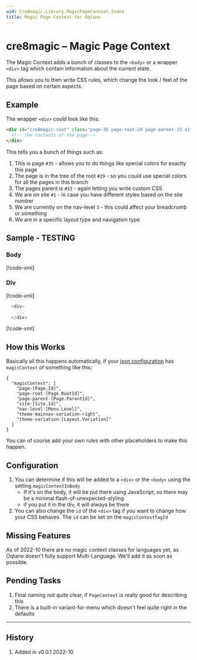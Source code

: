 ```yaml
---
uid: Cre8magic.Library.MagicPageContext.Index
title: Magic Page Context for Oqtane
---
```


# cre8magic – Magic Page Context

The Magic Context adds a bunch of classes to the `<body>` or a wrapper `<div>` tag
which contain information about the current state.

This allows you to then write CSS rules, which change the look / feel of the page based on certain aspects.

## Example

The wrapper `<div>` could look like this:

```html
<div id="cre8magic-root" class="page-35 page-root-29 page-parent-33 site-1 nav-level-3 theme-mainnav-variation-right theme-variation-centered">
  <!-- the contents of the page-->
</div>
```

This tells you a bunch of things such as:

1. This is page `#35` - allows you to do things like special colors for exactly this page
1. The page is in the tree of the root `#29` - so you could use special colors for all the pages in this branch
1. The pages parent is `#33` - again letting you write custom CSS
1. We are on site `#1` - in case you have different styles based on the site number
1. We are currently on the nav-level `3` - this could affect your breadcrumb or something
1. We are in a specific layout type and navigation type

## Sample - TESTING

### Body

[!code-xml[](../../../../ToSic.Theme.Cre8magic.StandaloneDemos/Client/ThemesWithOqtaneBaseClass/OqtaneBasePageContextBody.razor#CodeSnippetForDocs)]

### Div

[!code-xml[](../../../../ToSic.Theme.Cre8magic.StandaloneDemos/Client/ThemesWithOqtaneBaseClass/OqtaneBasePageContextDiv.razor#CodeSnippetForDocs1)]

```c#
  <div>
    ...
  </div>
```

[!code-xml[](../../../../ToSic.Theme.Cre8magic.StandaloneDemos/Client/ThemesWithOqtaneBaseClass/OqtaneBasePageContextDiv.razor#CodeSnippetForDocs2)]

## How this Works

Basically all this happens automatically, if your [json configuration](xref:Cre8magic.Library.ThemeSettings.Index) has `magicContext` of something like this:

```jsonc
{
  "magicContext": [
    "page-[Page.Id]",
    "page-root-[Page.RootId]",
    "page-parent-[Page.ParentId]",
    "site-[Site.Id]",
    "nav-level-[Menu.Level]",
    "theme-mainnav-variation-right",
    "theme-variation-[Layout.Variation]"
  ]
}
```

You can of course add your own rules with other placeholders to make this happen.

## Configuration

1. You can determine if this will be added to a `<div>` or the `<body>` using the setting `magicContextInBody`
    * If it's on the body, it will be put there using JavaScript, so there may be a minimal flash-of-unexpected-styling
    * if you put it in the div, it will always be there
1. You can also change the `id` of the `<div>` tag if you want to change how your CSS behaves. The `id` can be set on the `magicContextTagId`

## Missing Features

As of 2022-10 there are no magic context classes for languages yet, as Oqtane doesn't fully support Multi-Language.
We'll add it as soon as possible.

## Pending Tasks

1. Final naming not quite clear, if `PageContext` is really good for describing this
1. There is a built-in variant-for-menu which doesn't feel quite right in the defaults

---

## History

1. Added in v0.0.1 2022-10
